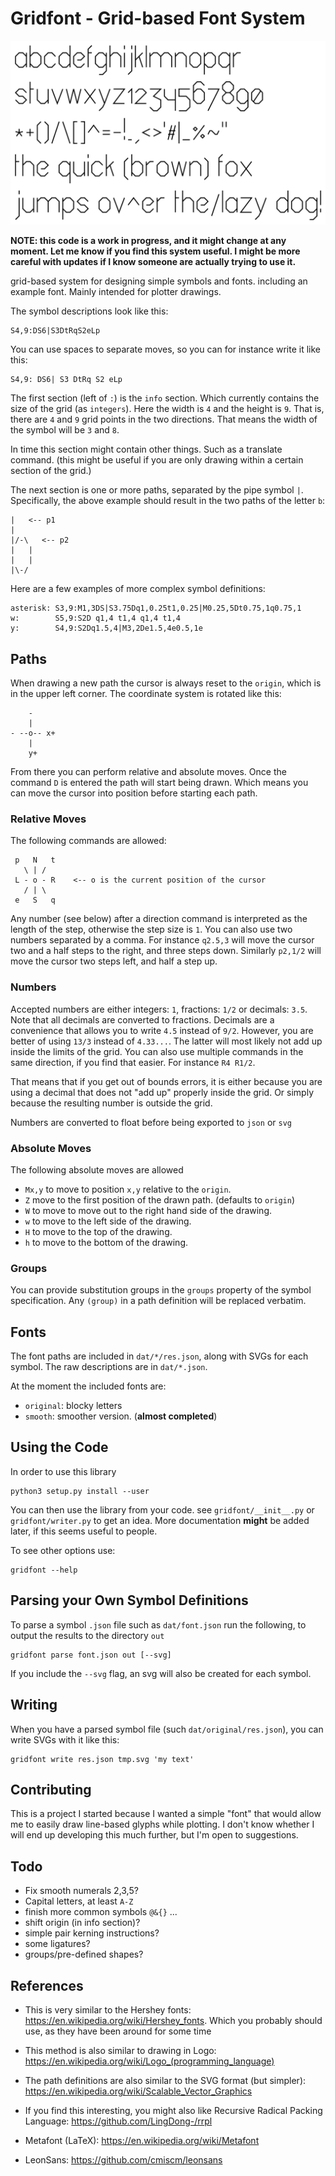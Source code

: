 # Gridfont - Grid-based Font System

![font sample](img/font.svg)

**NOTE: this code is a work in progress, and it might change at any moment.
Let me know if you find this system useful. I might be more careful with
updates if I know someone are actually trying to use it.**

grid-based system for designing simple symbols and fonts. including an example
font. Mainly intended for plotter drawings.

The symbol descriptions look like this:

    S4,9:DS6|S3DtRqS2eLp

You can use spaces to separate moves, so you can for instance write it like this:

    S4,9: DS6| S3 DtRq S2 eLp

The first section (left of `:`) is the `info` section. Which currently contains
the size of the grid (as `integers`). Here the width is `4` and the height is
`9`. That is, there are `4` and `9` grid points in the two directions. That
means the width of the symbol will be `3` and `8`.

In time this section might contain other things. Such as a translate command.
(this might be useful if you are only drawing within a certain section of the
grid.)

The next section is one or more paths, separated by the pipe symbol `|`.
Specifically, the above example should result in the two paths of the letter
`b`:

    |   <-- p1
    |
    |/-\   <-- p2
    |   |
    |   |
    |\-/

Here are a few examples of more complex symbol definitions:

    asterisk: S3,9:M1,3DS|S3.75Dq1,0.25t1,0.25|M0.25,5Dt0.75,1q0.75,1
    w:        S5,9:S2D q1,4 t1,4 q1,4 t1,4
    y:        S4,9:S2Dq1.5,4|M3,2De1.5,4e0.5,1e


## Paths

When drawing a new path the cursor is always reset to the `origin`, which is in
the upper left corner. The coordinate system is rotated like this:

        -
        |
    - --o-- x+
        |
        y+

From there you can perform relative and absolute moves. Once the command `D` is
entered the path will start being drawn. Which means you can move the cursor
into position before starting each path.


### Relative Moves

The following commands are allowed:

     p   N   t
       \ | /
     L - o - R    <-- o is the current position of the cursor
       / | \
     e   S   q

Any number (see below) after a direction command is interpreted as the length
of the step, otherwise the step size is `1`. You can also use two numbers
separated by a comma. For instance `q2.5,3` will move the cursor two and a half
steps to the right, and three steps down. Similarly `p2,1/2` will move the
cursor two steps left, and half a step up.


### Numbers

Accepted numbers are either integers: `1`, fractions: `1/2` or decimals: `3.5`.
Note that all decimals are converted to fractions. Decimals are a convenience
that allows you to write `4.5` instead of `9/2`. However, you are better of
using `13/3` instead of `4.33...`. The latter will most likely not add up
inside the limits of the grid. You can also use multiple commands in the same
direction, if you find that easier. For instance `R4 R1/2`.

That means that if you get out of bounds errors, it is either because you are
using a decimal that does not "add up" properly inside the grid. Or simply
because the resulting number is outside the grid.

Numbers are converted to float before being exported to `json` or `svg`


### Absolute Moves

The following absolute moves are allowed

  - `Mx,y` to move to position `x,y` relative to the `origin`.
  - `Z` move to the first position of the drawn path. (defaults to `origin`)
  - `W` to move to move out to the right hand side of the drawing.
  - `w` to move to the left side of the drawing.
  - `H` to move to the top of the drawing.
  - `h` to move to the bottom of the drawing.

### Groups

You can provide substitution groups in the `groups` property of the symbol
specification. Any `(group)` in a path definition will be replaced verbatim.


## Fonts

The font paths are included in `dat/*/res.json`, along with SVGs for each
symbol. The raw descriptions are in `dat/*.json`.

At the moment the included fonts are:

 - `original`: blocky letters
 - `smooth`: smoother version. (**almost completed**)


## Using the Code

In order to use this library

    python3 setup.py install --user

You can then use the library from your code. see `gridfont/__init__.py` or
`gridfont/writer.py` to get an idea. More documentation **might** be added
later, if this seems useful to people.

To see other options use:

    gridfont --help


## Parsing your Own Symbol Definitions

To parse a symbol `.json` file such as `dat/font.json` run the following, to
output the results to the directory `out`

    gridfont parse font.json out [--svg]

If you include the `--svg` flag, an svg will also be created for each symbol.


## Writing

When you have a parsed symbol file (such `dat/original/res.json`), you can
write SVGs with it like this:

    gridfont write res.json tmp.svg 'my text'


## Contributing

This is a project I started because I wanted a simple "font" that would allow
me to easily draw line-based glyphs while plotting. I don't know whether I will
end up developing this much further, but I'm open to suggestions.


## Todo

 - Fix smooth numerals 2,3,5?
 - Capital letters, at least `A-Z`
 - finish more common symbols `@&{}` ...
 - shift origin (in info section)?
 - simple pair kerning instructions?
 - some ligatures?
 - groups/pre-defined shapes?


## References

 - This is very similar to the Hershey fonts:
   https://en.wikipedia.org/wiki/Hershey_fonts. Which you probably should use,
   as they have been around for some time

 - This method is also similar to drawing in Logo:
   https://en.wikipedia.org/wiki/Logo_(programming_language)

 - The path definitions are also similar to the SVG format (but simpler):
   https://en.wikipedia.org/wiki/Scalable_Vector_Graphics

 - If you find this interesting, you might also like Recursive Radical Packing
   Language: https://github.com/LingDong-/rrpl

 - Metafont (LaTeX): https://en.wikipedia.org/wiki/Metafont

 - LeonSans: https://github.com/cmiscm/leonsans


